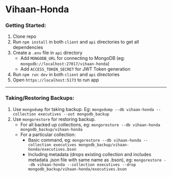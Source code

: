 # Vihaan-Honda

### Getting Started:
1. Clone repo
2. Run `npm install` in both `client` and `api` directories to get all dependencies
3. Create a `.env` file in `api` directory
    - Add `MONGODB_URL` for connecting to MongoDB (eg: `mongodb://localhost:27017/vihaan-honda`) 
    - Add `ACCESS_TOKEN_SECRET` for JWT Token generation
4. Run `npm run dev` in both `client` and `api` directories
5. Open `https://localhost:5173` to run app

<hr>

### Taking/Restoring Backups:
1. Use `mongodump` for taking backup. Eg: `mongodump --db vihaan-honda --collection executives --out mongodb_backup`
2. Use `mongorestore` for restoring backup.
    - For all backed up collections, eg: `mongorestore --db vihaan-honda mongodb_backup/vihaan-honda`
    - For a particular collection:
      - Basic command, eg: `mongorestore --db vihaan-honda --collection executives mongodb_backup/vihaan-honda/executives.bson`
      - Including metadata (drops existing collection and includes metadata .json file with same name as .bson), eg: `mongorestore --db vihaan-honda --collection executives --drop mongodb_backup/vihaan-honda/executives.bson`
